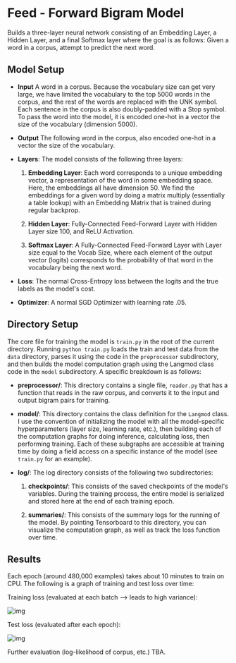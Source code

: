# Feed - Forward Bigram Model #
Builds a three-layer neural network consisting of an Embedding Layer, a Hidden Layer, and a final
Softmax layer where the goal is as follows: Given a word in a corpus, attempt to predict the next 
word.

## Model Setup ##
+ **Input** A word in a corpus. Because the vocabulary size can get very large, we have limited the
            vocabulary to the top 5000 words in the corpus, and the rest of the words are replaced
            with the UNK symbol. Each sentence in the corpus is also doubly-padded with a Stop symbol.
            To pass the word into the model, it is encoded one-hot in a vector the size of the vocabulary
            (dimension 5000).

+ **Output** The following word in the corpus, also encoded one-hot in a vector the size of the vocabulary.

+ **Layers**: The model consists of the following three layers:

  1) **Embedding Layer**: Each word corresponds to a unique embedding vector, a representation of the
                      word in some embedding space. Here, the embeddings all have dimension 50. We 
                      find the embeddings for a given word by doing a matrix multiply (essentially
                      a table lookup) with an Embedding Matrix that is trained during regular backprop.
  
  2) **Hidden Layer**: Fully-Connected Feed-Forward Layer with Hidden Layer size 100, and ReLU Activation.
  
  3) **Softmax Layer**: A Fully-Connected Feed-Forward Layer with Layer size equal to the Vocab Size,
                    where each element of the output vector (logits) corresponds to the probability 
                    of that word in the vocabulary being the next word.
                    
+ **Loss**: The normal Cross-Entropy loss between the logits and the true labels as the model's
            cost.
            
+ **Optimizer**: A normal SGD Optimizer with learning rate .05.

## Directory Setup ##

The core file for training the model is `train.py` in the root of the current directory. Running 
`python train.py` loads the train and test data from the `data` directory, parses it using the code
in the `preprocessor` subdirectory, and then builds the model computation graph using the Langmod 
class code in the `model` subdirectory. A specific breakdown is as follows:

+ **preprocessor/**: This directory contains a single file, `reader.py` that has a function that
reads in the raw corpus, and converts it to the input and output bigram pairs for training.

+ **model/**: This directory contains the class definition for the `Langmod` class. I use the convention
of initializing the model with all the model-specific hyperparameters (layer size, learning rate, etc.),
then building each of the computation graphs for doing inference, calculating loss, then performing
training. Each of these subgraphs are accessible at training time by doing a field access on a 
specific instance of the model (see `train.py` for an example).

+ **log/**: The log directory consists of the following two subdirectories:
    
    1) **checkpoints/**: This consists of the saved checkpoints of the model's variables. During the
                        training process, the entire model is serialized and stored here at the end
                        of each training epoch.
    
    2) **summaries/**: This consists of the summary logs for the running of the model. By pointing
                      Tensorboard to this directory, you can visualize the computation graph, as well
                      as track the loss function over time.
                      
## Results ##

Each epoch (around 480,000 examples) takes about 10 minutes to train on CPU. The following is a 
graph of training and test loss over time:

Training loss (evaluated at each batch --> leads to high variance):

![img](https://github.com/siddk/deep-nlp/blob/master/langmod_nn/data/train.png)

Test loss (evaluated after each epoch):

![img](https://github.com/siddk/deep-nlp/blob/master/langmod_nn/data/test.png)

Further evaluation (log-likelihood of corpus, etc.) TBA.